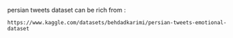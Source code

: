 persian tweets dataset can be rich from :
```
https://www.kaggle.com/datasets/behdadkarimi/persian-tweets-emotional-dataset
```
